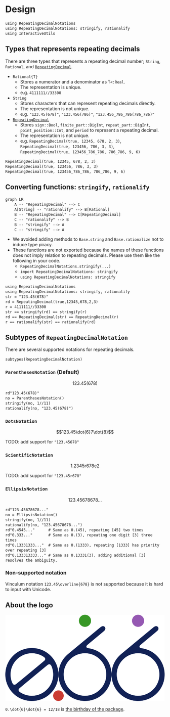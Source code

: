 # Design

```@setup design
using RepeatingDecimalNotations
using RepeatingDecimalNotations: stringify, rationalify
using InteractiveUtils
```

## Types that represents repeating decimals
There are three types that represents a repeating decimal number; `String`, `Rational`, and [`RepeatingDecimal`](@ref).

* `Rational{T}`
    * Stores a numerator and a denominator as `T<:Real`.
    * The representation is unique.
    * e.g. `4111111//33300`
* `String`
    * Stores characters that can represent repeating decimals directly.
    * The representation is not unique.
    * e.g. `"123.45(678)"`, `"123.456(786)"`, `"123.456_786_786(786_786)"`
* [`RepeatingDecimal`](@ref)
    * Stores `sign::Bool`, `finite_part::BigInt`, `repeat_part::BigInt`, `point_position::Int`, and `period` to represent a repeating decimal.
    * The representation is not unique.
    * e.g. `RepeatingDecimal(true, 12345, 678, 2, 3)`, `RepeatingDecimal(true, 123456, 786, 3, 3)`, `RepeatingDecimal(true, 123456_786_786, 786_786, 9, 6)`

```@repl design
RepeatingDecimal(true, 12345, 678, 2, 3)
RepeatingDecimal(true, 123456, 786, 3, 3)
RepeatingDecimal(true, 123456_786_786, 786_786, 9, 6)
```

## Converting functions: `stringify`, `rationalify`

```mermaid
graph LR
    A -- "RepeatingDecimal" --> C
    A[String] -- "rationalify" --> B[Rational]
    B -- "RepeatingDecimal" --> C[RepeatingDecimal]
    C -- "rationalify" --> B
    B -- "stringify" --> A
    C -- "stringify" --> A
```

* We avoided adding methods to `Base.string` and `Base.rationalize` not to induce type piracy.
* These functions are not exported because the names of these functions does not imply relation to repeating decimals. Please use them like the following in your code.
    * `RepeatingDecimalNotations.stringify(...)`
    * `import RepeatingDecimalNotations: stringify`
    * `using RepeatingDecimalNotations: stringify`

```@repl
using RepeatingDecimalNotations
using RepeatingDecimalNotations: stringify, rationalify
str = "123.45(678)"
rd = RepeatingDecimal(true,12345,678,2,3)
r = 4111111//33300
str == stringify(rd) == stringify(r)
rd == RepeatingDecimal(str) == RepeatingDecimal(r)
r == rationalify(str) == rationalify(rd)
```

## Subtypes of `RepeatingDecimalNotation`
There are several supported notations for repeating decimals.

```@repl design
subtypes(RepeatingDecimalNotation)
```

### `ParenthesesNotation` (Default)
```math
123.45(678)
```

```@repl design
rd"123.45(678)"
no = ParenthesesNotation()
stringify(no, 1//11)
rationalify(no, "123.45(678)")
```

### `DotsNotation`
```math
123.45\dot{6}7\dot{8}
```

TODO: add support for `"123.456̇78̇"`

### `ScientificNotation`
```math
1.2345\text{r}678\text{e}2
```

TODO: add support for `"123.45r678"`

### `EllipsisNotation`
```math
123.45678678...
```

```@repl design
rd"123.45678678..."
no = EllipsisNotation()
stringify(no, 1//11)
rationalify(no, "123.45678678...")
rd"0.4545..."      # Same as 0.(45), repeating [45] two times
rd"0.333..."       # Same as 0.(3), repeating one digit [3] three times
rd"0.13331333..."  # Same as 0.(1333), repeating [1333] has priority over repeating [3]
rd"0.133313333..." # Same as 0.13331(3), adding additional [3] resolves the ambiguity.
```

### Non-supported notation
Vinculum notation ``123.45\overline{678}`` is not supported because it is hard to input with Unicode.

## About the logo

![](assets/logo.svg)

``0.\dot{6}\dot{6} = 12/18`` is [the birthday of the package](https://github.com/hyrodium/RepeatingDecimalNotations.jl/commit/218d639cd0e0ea07449a1ea7e571622cfd2e54fe).
